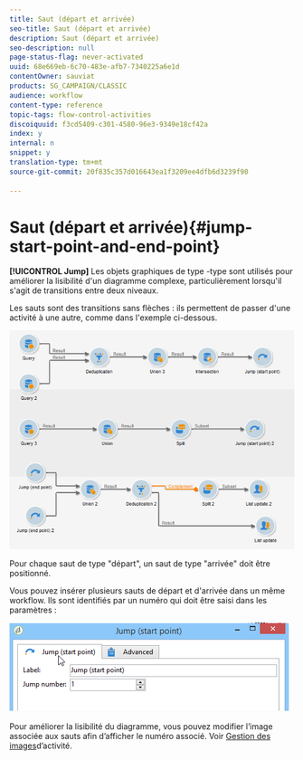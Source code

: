 ```yaml
---
title: Saut (départ et arrivée)
seo-title: Saut (départ et arrivée)
description: Saut (départ et arrivée)
seo-description: null
page-status-flag: never-activated
uuid: 68e669eb-6c70-483e-afb7-7340225a6e1d
contentOwner: sauviat
products: SG_CAMPAIGN/CLASSIC
audience: workflow
content-type: reference
topic-tags: flow-control-activities
discoiquuid: f3cd5409-c301-4580-96e3-9349e18cf42a
index: y
internal: n
snippet: y
translation-type: tm+mt
source-git-commit: 20f835c357d016643ea1f3209ee4dfb6d3239f90

---
```



# Saut (départ et arrivée){#jump-start-point-and-end-point}

**[!UICONTROL Jump]** Les objets graphiques de type -type sont utilisés pour améliorer la lisibilité d&#39;un diagramme complexe, particulièrement lorsqu&#39;il s&#39;agit de transitions entre deux niveaux.

Les sauts sont des transitions sans flèches : ils permettent de passer d&#39;une activité à une autre, comme dans l&#39;exemple ci-dessous.

![](assets/s_user_segmentation_jump_sample.png)

Pour chaque saut de type &quot;départ&quot;, un saut de type &quot;arrivée&quot; doit être positionné.

Vous pouvez insérer plusieurs sauts de départ et d&#39;arrivée dans un même workflow. Ils sont identifiés par un numéro qui doit être saisi dans les paramètres :

![](assets/s_user_segmentation_jump_in.png)

Pour améliorer la lisibilité du diagramme, vous pouvez modifier l’image associée aux sauts afin d’afficher le numéro associé. Voir [Gestion des images](../../workflow/using/managing-activity-images.md)d’activité.
